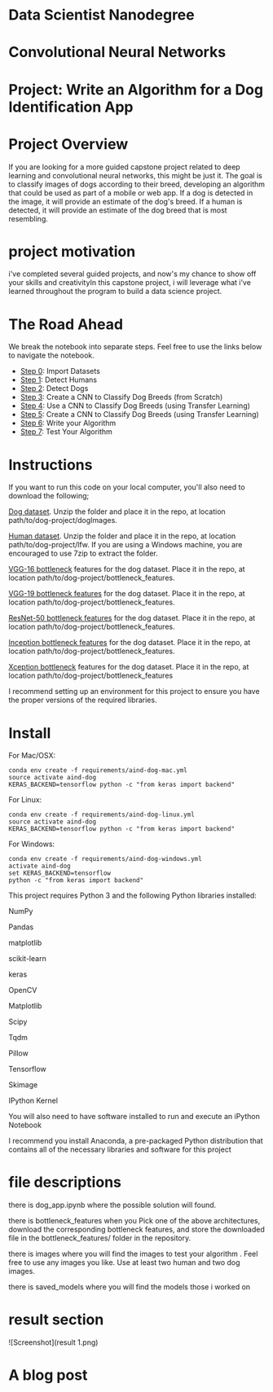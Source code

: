 # Data Scientist Nanodegree

# Convolutional Neural Networks

# Project: Write an Algorithm for a Dog Identification App

# Project Overview

If you are looking for a more guided capstone project related to deep learning and convolutional neural networks, this might be just it. The goal is to classify images of dogs according to their breed, developing an algorithm that could be used as part of a mobile or web app. If a dog is detected in the image, it will provide an estimate of the dog's breed. If a human is detected, it will provide an estimate of the dog breed that is most resembling. 

# project motivation

i've completed several guided projects, and now's my chance to show off your skills and creativityIn this capstone project, i will leverage what i’ve learned throughout the program to build a data science project.
 
# The Road Ahead

We break the notebook into separate steps.  Feel free to use the links below to navigate the notebook.

* [Step 0](#step0): Import Datasets
* [Step 1](#step1): Detect Humans
* [Step 2](#step2): Detect Dogs
* [Step 3](#step3): Create a CNN to Classify Dog Breeds (from Scratch)
* [Step 4](#step4): Use a CNN to Classify Dog Breeds (using Transfer Learning)
* [Step 5](#step5): Create a CNN to Classify Dog Breeds (using Transfer Learning)
* [Step 6](#step6): Write your Algorithm
* [Step 7](#step7): Test Your Algorithm

# Instructions

If you want to run this code on your local computer, you'll also need to download the following;

[Dog dataset](https://s3-us-west-1.amazonaws.com/udacity-aind/dog-project/dogImages.zip). Unzip the folder and place it in the repo, at location path/to/dog-project/dogImages.

[Human dataset](https://s3-us-west-1.amazonaws.com/udacity-aind/dog-project/lfw.zip). Unzip the folder and place it in the repo, at location path/to/dog-project/lfw. If you are using a Windows machine, you are encouraged to use 7zip to extract the folder.

[VGG-16 bottleneck](https://s3-us-west-1.amazonaws.com/udacity-aind/dog-project/DogVGG16Data.npz) features for the dog dataset. Place it in the repo, at location path/to/dog-project/bottleneck_features.

[VGG-19 bottleneck features](https://s3-us-west-1.amazonaws.com/udacity-aind/dog-project/DogVGG19Data.npz) for the dog dataset. Place it in the repo, at location path/to/dog-project/bottleneck_features.

[ResNet-50 bottleneck features](https://s3-us-west-1.amazonaws.com/udacity-aind/dog-project/DogResnet50Data.npz) for the dog dataset. Place it in the repo, at location path/to/dog-project/bottleneck_features.

[Inception bottleneck features](https://s3-us-west-1.amazonaws.com/udacity-aind/dog-project/DogInceptionV3Data.npz) for the dog dataset. Place it in the repo, at location path/to/dog-project/bottleneck_features.

[Xception bottleneck](https://s3-us-west-1.amazonaws.com/udacity-aind/dog-project/DogXceptionData.npz) features for the dog dataset. Place it in the repo, at location path/to/dog-project/bottleneck_features




I recommend setting up an environment for this project to ensure you have the proper versions of the required libraries.

# Install

For Mac/OSX:

	conda env create -f requirements/aind-dog-mac.yml
	source activate aind-dog
	KERAS_BACKEND=tensorflow python -c "from keras import backend"
For Linux:

	conda env create -f requirements/aind-dog-linux.yml
	source activate aind-dog
	KERAS_BACKEND=tensorflow python -c "from keras import backend"
For Windows:

	conda env create -f requirements/aind-dog-windows.yml
	activate aind-dog
	set KERAS_BACKEND=tensorflow
	python -c "from keras import backend"
 
This project requires Python 3 and the following Python libraries installed:

NumPy


Pandas


matplotlib


scikit-learn


keras


OpenCV


Matplotlib

Scipy


Tqdm


Pillow


Tensorflow


Skimage


IPython Kernel


You will also need to have software installed to run and execute an iPython Notebook

I recommend you install Anaconda, a pre-packaged Python distribution that contains all of the necessary libraries and software for this project


# file descriptions

there is dog_app.ipynb where the possible solution will found.

there is bottleneck_features when you Pick one of the above architectures, download the corresponding bottleneck features, and store the downloaded file in the bottleneck_features/ folder in the repository.

there is images where you will find the images to test your algorithm . Feel free to use any images you like. Use at least two human and two dog images.

there is saved_models where you will find the models those i worked on

# result section 

![Screenshot](result 1.png)


# A blog post

